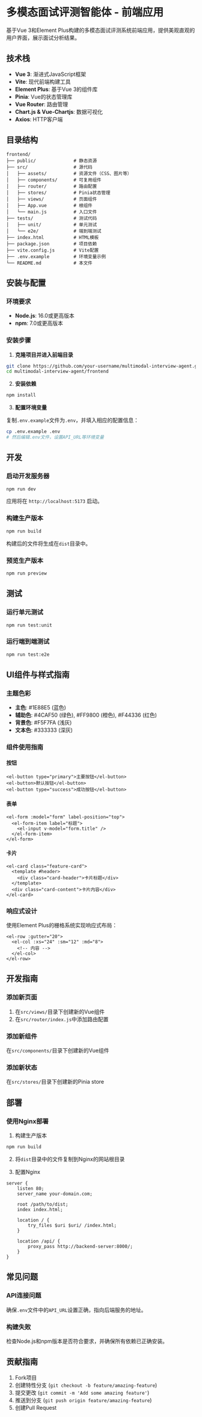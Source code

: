 # 多模态面试评测智能体 - 前端应用

基于Vue 3和Element Plus构建的多模态面试评测系统前端应用，提供美观直观的用户界面，展示面试分析结果。

## 技术栈

- **Vue 3**: 渐进式JavaScript框架
- **Vite**: 现代前端构建工具
- **Element Plus**: 基于Vue 3的组件库
- **Pinia**: Vue的状态管理库
- **Vue Router**: 路由管理
- **Chart.js & Vue-Chartjs**: 数据可视化
- **Axios**: HTTP客户端

## 目录结构

```
frontend/
├── public/              # 静态资源
├── src/                 # 源代码
│   ├── assets/          # 资源文件（CSS、图片等）
│   ├── components/      # 可复用组件
│   ├── router/          # 路由配置
│   ├── stores/          # Pinia状态管理
│   ├── views/           # 页面组件
│   ├── App.vue          # 根组件
│   └── main.js          # 入口文件
├── tests/               # 测试代码
│   ├── unit/            # 单元测试
│   └── e2e/             # 端到端测试
├── index.html           # HTML模板
├── package.json         # 项目依赖
├── vite.config.js       # Vite配置
├── .env.example         # 环境变量示例
└── README.md            # 本文件
```

## 安装与配置

### 环境要求

- **Node.js**: 16.0或更高版本
- **npm**: 7.0或更高版本

### 安装步骤

1. **克隆项目并进入前端目录**

```bash
git clone https://github.com/your-username/multimodal-interview-agent.git
cd multimodal-interview-agent/frontend
```

2. **安装依赖**

```bash
npm install
```

3. **配置环境变量**

复制`.env.example`文件为`.env`，并填入相应的配置信息：

```bash
cp .env.example .env
# 然后编辑.env文件，设置API_URL等环境变量
```

## 开发

### 启动开发服务器

```bash
npm run dev
```

应用将在 `http://localhost:5173` 启动。

### 构建生产版本

```bash
npm run build
```

构建后的文件将生成在`dist`目录中。

### 预览生产版本

```bash
npm run preview
```

## 测试

### 运行单元测试

```bash
npm run test:unit
```

### 运行端到端测试

```bash
npm run test:e2e
```

## UI组件与样式指南

### 主题色彩

- **主色**: #1E88E5 (蓝色)
- **辅助色**: #4CAF50 (绿色), #FF9800 (橙色), #F44336 (红色)
- **背景色**: #F5F7FA (浅灰)
- **文本色**: #333333 (深灰)

### 组件使用指南

#### 按钮

```vue
<el-button type="primary">主要按钮</el-button>
<el-button>默认按钮</el-button>
<el-button type="success">成功按钮</el-button>
```

#### 表单

```vue
<el-form :model="form" label-position="top">
  <el-form-item label="标题">
    <el-input v-model="form.title" />
  </el-form-item>
</el-form>
```

#### 卡片

```vue
<el-card class="feature-card">
  <template #header>
    <div class="card-header">卡片标题</div>
  </template>
  <div class="card-content">卡片内容</div>
</el-card>
```

### 响应式设计

使用Element Plus的栅格系统实现响应式布局：

```vue
<el-row :gutter="20">
  <el-col :xs="24" :sm="12" :md="8">
    <!-- 内容 -->
  </el-col>
</el-row>
```

## 开发指南

### 添加新页面

1. 在`src/views/`目录下创建新的Vue组件
2. 在`src/router/index.js`中添加路由配置

### 添加新组件

在`src/components/`目录下创建新的Vue组件

### 添加新状态

在`src/stores/`目录下创建新的Pinia store

## 部署

### 使用Nginx部署

1. 构建生产版本

```bash
npm run build
```

2. 将`dist`目录中的文件复制到Nginx的网站根目录

3. 配置Nginx

```nginx
server {
    listen 80;
    server_name your-domain.com;

    root /path/to/dist;
    index index.html;

    location / {
        try_files $uri $uri/ /index.html;
    }

    location /api/ {
        proxy_pass http://backend-server:8000/;
    }
}
```

## 常见问题

### API连接问题

确保`.env`文件中的`API_URL`设置正确，指向后端服务的地址。

### 构建失败

检查Node.js和npm版本是否符合要求，并确保所有依赖已正确安装。

## 贡献指南

1. Fork项目
2. 创建特性分支 (`git checkout -b feature/amazing-feature`)
3. 提交更改 (`git commit -m 'Add some amazing feature'`)
4. 推送到分支 (`git push origin feature/amazing-feature`)
5. 创建Pull Request
